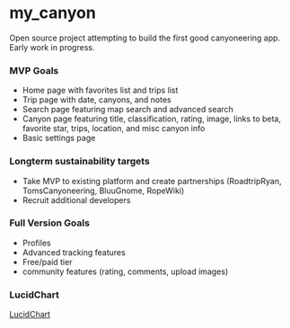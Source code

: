 # my_canyon
Open source project attempting to build the first good canyoneering app. Early work in progress.

### MVP Goals
- Home page with favorites list and trips list
- Trip page with date, canyons, and notes
- Search page featuring map search and advanced search
- Canyon page featuring title, classification, rating, image, links to beta, favorite star, trips, location, and misc canyon info
- Basic settings page

### Longterm sustainability targets
- Take MVP to existing platform and create partnerships (RoadtripRyan, TomsCanyoneering, BluuGnome, RopeWiki)
- Recruit additional developers


### Full Version Goals
- Profiles
- Advanced tracking features
- Free/paid tier
- community features (rating, comments, upload images)


### LucidChart
[LucidChart]("https://lucid.app/documents/embedded/2c8de836-b0af-4081-8482-21b96755557e" "@embed")
